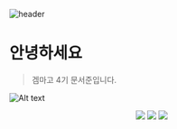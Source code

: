![header](https://capsule-render.vercel.app/api?type=Waving&color=e63d6&height=200&section=header&text=겜마고_4기&fontSize=45&animation=fadeIn&fontColor=DDDDDD)

# 안녕하세요
> 겜마고 4기 문서준입니다.

![Alt text]()

<div align="center">
	<img src="https://img.shields.io/badge/Java-007396?style=flat&logo=Java&logoColor=white" />
	<img src="https://img.shields.io/badge/HTML5-E34F26?style=flat&logo=HTML5&logoColor=white" />
	<img src="https://img.shields.io/badge/CSS3-1572B6?style=flat&logo=CSS3&logoColor=white" />
</div>